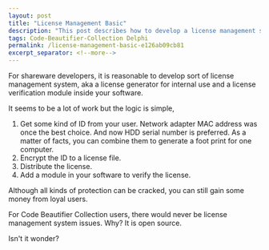 ```yaml
---
layout: post
title: "License Management Basic"
description: "This post describes how to develop a license management system for shareware."
tags: Code-Beautifier-Collection Delphi
permalink: /license-management-basic-e126ab09cb81
excerpt_separator: <!--more-->
---
```


For shareware developers, it is reasonable to develop sort of license management system, aka a license generator for internal use and a license verification module inside your software.

It seems to be a lot of work but the logic is simple,

1. Get some kind of ID from your user. Network adapter MAC address was once the best choice. And now HDD serial number is preferred. As a matter of facts, you can combine them to generate a foot print for one computer.
1. Encrypt the ID to a license file.
1. Distribute the license.
1. Add a module in your software to verify the license.

Although all kinds of protection can be cracked, you can still gain some money from loyal users.

For Code Beautifier Collection users, there would never be license management system issues. Why? It is open source.

Isn't it wonder?
<!--more-->